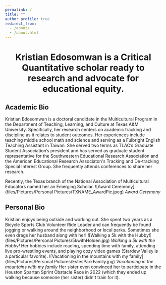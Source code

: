 ```yaml
---
permalink: /
title: ""
author_profile: true
redirect_from: 
  - /about/
  - /about.html
---
```


# <center>Kristian Edosomwan is a Critical Quantitative scholar ready to research and advocate for educational equity.<center>
## Academic Bio
Kristian Edosomwan is a doctoral candidate in the Multicultural Program in the Department of Teaching, Learning, and Culture at Texas A&M University. Specifically, her research centers on academic tracking and discipline as it relates to student outcomes. Her experiences include teaching middle school math and science and serving as a Fulbright English Teaching Assistant in Taiwan. She served two terms as TLAC’s Graduate Student Association’s president and has served as graduate student representative for the Southwestern Educational Research Association and the American Educational Research Associaton's Tracking and De-tracking Special Interest Group. She frequently attends conferences to share her research.

Recently, the Texas branch of the National Association of Multicultural Educators named her an Emerging Scholar.
![Award Ceremony](files/Pictures/Personal Pictures/TXNAME_AwardPic.jpeg)
*Award Ceremony*
## Personal Bio
Kristian enjoys being outside and working out. She spent two years as a Bicycle Sports Club Volunteer Ride Leader and can frequently be found jogging or walking around the neighborhood or local parks. Sometimes she even drags her husband along with her!
![Walking a 5k with the Hubby!](files/Pictures/Personal Pictures/5kwithHolden.jpg)
*Walking a 5k with the Hubby!*
Her hobbies include reading, spending time with family, attending live pro-wrestling events, and playing cozy video games (Stardew Valley is a particular favorite). 
![Vacationing in the mountains with my family](files/Pictures/Personal Pictures/EstesParkFamily.jpg)
*Vacationing in the mountains with my family*
Her sister even convinced her to participate in the Houston Spartan Sprint Obstacle Race in 2022 (which they ended up walking because someone (her sister) didn't train for it). 

